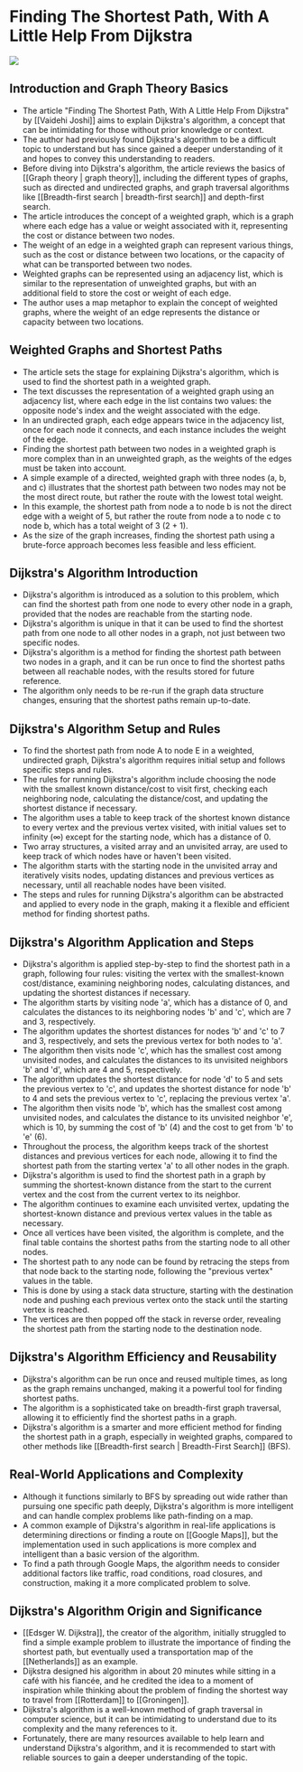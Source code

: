 # Finding The Shortest Path, With A Little Help From Dijkstra

![](https://miro.medium.com/v2/resize:fit:1200/1*49LYe8afsfWMxhagLTr9AQ.jpeg)

## Introduction and Graph Theory Basics

- The article "Finding The Shortest Path, With A Little Help From Dijkstra" by [[Vaidehi Joshi]] aims to explain Dijkstra's algorithm, a concept that can be intimidating for those without prior knowledge or context.
- The author had previously found Dijkstra's algorithm to be a difficult topic to understand but has since gained a deeper understanding of it and hopes to convey this understanding to readers.
- Before diving into Dijkstra's algorithm, the article reviews the basics of [[Graph theory | graph theory]], including the different types of graphs, such as directed and undirected graphs, and graph traversal algorithms like [[Breadth-first search | breadth-first search]] and depth-first search.
- The article introduces the concept of a weighted graph, which is a graph where each edge has a value or weight associated with it, representing the cost or distance between two nodes.
- The weight of an edge in a weighted graph can represent various things, such as the cost or distance between two locations, or the capacity of what can be transported between two nodes.
- Weighted graphs can be represented using an adjacency list, which is similar to the representation of unweighted graphs, but with an additional field to store the cost or weight of each edge.
- The author uses a map metaphor to explain the concept of weighted graphs, where the weight of an edge represents the distance or capacity between two locations.

## Weighted Graphs and Shortest Paths

- The article sets the stage for explaining Dijkstra's algorithm, which is used to find the shortest path in a weighted graph.
- The text discusses the representation of a weighted graph using an adjacency list, where each edge in the list contains two values: the opposite node's index and the weight associated with the edge.
- In an undirected graph, each edge appears twice in the adjacency list, once for each node it connects, and each instance includes the weight of the edge.
- Finding the shortest path between two nodes in a weighted graph is more complex than in an unweighted graph, as the weights of the edges must be taken into account.
- A simple example of a directed, weighted graph with three nodes (a, b, and c) illustrates that the shortest path between two nodes may not be the most direct route, but rather the route with the lowest total weight.
- In this example, the shortest path from node a to node b is not the direct edge with a weight of 5, but rather the route from node a to node c to node b, which has a total weight of 3 (2 + 1).
- As the size of the graph increases, finding the shortest path using a brute-force approach becomes less feasible and less efficient.

## Dijkstra's Algorithm Introduction

- Dijkstra's algorithm is introduced as a solution to this problem, which can find the shortest path from one node to every other node in a graph, provided that the nodes are reachable from the starting node.
- Dijkstra's algorithm is unique in that it can be used to find the shortest path from one node to all other nodes in a graph, not just between two specific nodes.
- Dijkstra's algorithm is a method for finding the shortest path between two nodes in a graph, and it can be run once to find the shortest paths between all reachable nodes, with the results stored for future reference.
- The algorithm only needs to be re-run if the graph data structure changes, ensuring that the shortest paths remain up-to-date.

## Dijkstra's Algorithm Setup and Rules

- To find the shortest path from node A to node E in a weighted, undirected graph, Dijkstra's algorithm requires initial setup and follows specific steps and rules.
- The rules for running Dijkstra's algorithm include choosing the node with the smallest known distance/cost to visit first, checking each neighboring node, calculating the distance/cost, and updating the shortest distance if necessary.
- The algorithm uses a table to keep track of the shortest known distance to every vertex and the previous vertex visited, with initial values set to infinity (∞) except for the starting node, which has a distance of 0.
- Two array structures, a visited array and an unvisited array, are used to keep track of which nodes have or haven't been visited.
- The algorithm starts with the starting node in the unvisited array and iteratively visits nodes, updating distances and previous vertices as necessary, until all reachable nodes have been visited.
- The steps and rules for running Dijkstra's algorithm can be abstracted and applied to every node in the graph, making it a flexible and efficient method for finding shortest paths.

## Dijkstra's Algorithm Application and Steps

- Dijkstra's algorithm is applied step-by-step to find the shortest path in a graph, following four rules: visiting the vertex with the smallest-known cost/distance, examining neighboring nodes, calculating distances, and updating the shortest distances if necessary.
- The algorithm starts by visiting node 'a', which has a distance of 0, and calculates the distances to its neighboring nodes 'b' and 'c', which are 7 and 3, respectively.
- The algorithm updates the shortest distances for nodes 'b' and 'c' to 7 and 3, respectively, and sets the previous vertex for both nodes to 'a'.
- The algorithm then visits node 'c', which has the smallest cost among unvisited nodes, and calculates the distances to its unvisited neighbors 'b' and 'd', which are 4 and 5, respectively.
- The algorithm updates the shortest distance for node 'd' to 5 and sets the previous vertex to 'c', and updates the shortest distance for node 'b' to 4 and sets the previous vertex to 'c', replacing the previous vertex 'a'.
- The algorithm then visits node 'b', which has the smallest cost among unvisited nodes, and calculates the distance to its unvisited neighbor 'e', which is 10, by summing the cost of 'b' (4) and the cost to get from 'b' to 'e' (6).
- Throughout the process, the algorithm keeps track of the shortest distances and previous vertices for each node, allowing it to find the shortest path from the starting vertex 'a' to all other nodes in the graph.
- Dijkstra's algorithm is used to find the shortest path in a graph by summing the shortest-known distance from the start to the current vertex and the cost from the current vertex to its neighbor.
- The algorithm continues to examine each unvisited vertex, updating the shortest-known distance and previous vertex values in the table as necessary.
- Once all vertices have been visited, the algorithm is complete, and the final table contains the shortest paths from the starting node to all other nodes.
- The shortest path to any node can be found by retracing the steps from that node back to the starting node, following the "previous vertex" values in the table.
- This is done by using a stack data structure, starting with the destination node and pushing each previous vertex onto the stack until the starting vertex is reached.
- The vertices are then popped off the stack in reverse order, revealing the shortest path from the starting node to the destination node.

## Dijkstra's Algorithm Efficiency and Reusability

- Dijkstra's algorithm can be run once and reused multiple times, as long as the graph remains unchanged, making it a powerful tool for finding shortest paths.
- The algorithm is a sophisticated take on breadth-first graph traversal, allowing it to efficiently find the shortest paths in a graph.
- Dijkstra's algorithm is a smarter and more efficient method for finding the shortest path in a graph, especially in weighted graphs, compared to other methods like [[Breadth-first search | Breadth-First Search]] (BFS).

## Real-World Applications and Complexity

- Although it functions similarly to BFS by spreading out wide rather than pursuing one specific path deeply, Dijkstra's algorithm is more intelligent and can handle complex problems like path-finding on a map.
- A common example of Dijkstra's algorithm in real-life applications is determining directions or finding a route on [[Google Maps]], but the implementation used in such applications is more complex and intelligent than a basic version of the algorithm.
- To find a path through Google Maps, the algorithm needs to consider additional factors like traffic, road conditions, road closures, and construction, making it a more complicated problem to solve.

## Dijkstra's Algorithm Origin and Significance

- [[Edsger W. Dijkstra]], the creator of the algorithm, initially struggled to find a simple example problem to illustrate the importance of finding the shortest path, but eventually used a transportation map of the [[Netherlands]] as an example.
- Dijkstra designed his algorithm in about 20 minutes while sitting in a café with his fiancée, and he credited the idea to a moment of inspiration while thinking about the problem of finding the shortest way to travel from [[Rotterdam]] to [[Groningen]].
- Dijkstra's algorithm is a well-known method of graph traversal in computer science, but it can be intimidating to understand due to its complexity and the many references to it.
- Fortunately, there are many resources available to help learn and understand Dijkstra's algorithm, and it is recommended to start with reliable sources to gain a deeper understanding of the topic.
